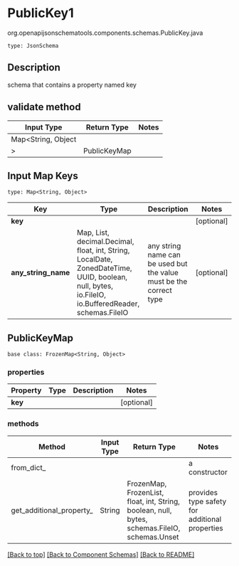 # PublicKey1
org.openapijsonschematools.components.schemas.PublicKey.java
```
type: JsonSchema
```

## Description
schema that contains a property named key

## validate method
| Input Type | Return Type | Notes |
| ---------- | ----------- | ----- |
| Map<String, Object
> | PublicKeyMap | |

## Input Map Keys
```
type: Map<String, Object>
```
Key | Type |  Description | Notes
------------ | ------------- | ------------- | -------------
**key** |  |  | [optional]
**any_string_name** | Map, List, decimal.Decimal, float, int, String, LocalDate, ZonedDateTime, UUID, boolean, null, bytes, io.FileIO, io.BufferedReader, schemas.FileIO | any string name can be used but the value must be the correct type | [optional]

## PublicKeyMap
```
base class: FrozenMap<String, Object>

```

### properties
Property | Type | Description | Notes
-------- | ---- | ----------- | -----
**key** |  |  | [optional]

### methods
Method | Input Type | Return Type | Notes
------ | ---------- | ----------- | ------
from_dict_ |  |  | a constructor
get_additional_property_ | String | FrozenMap, FrozenList, float, int, String, boolean, null, bytes, schemas.FileIO, schemas.Unset | provides type safety for additional properties

[[Back to top]](#top) [[Back to Component Schemas]](../../../README.md#Component-Schemas) [[Back to README]](../../../README.md)
